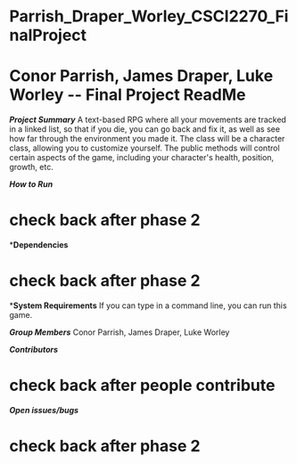 # Parrish_Draper_Worley_CSCI2270_FinalProject
# Conor Parrish, James Draper, Luke Worley -- Final Project ReadMe

***Project Summary***
A text-based RPG where all your movements are tracked in a linked list, so that if you die, you can go back and fix it, as well as see how far through the environment you made it. The class will be a character class, allowing you to customize yourself. The public methods will control certain aspects of the game, including your character's health, position, growth, etc.

***How to Run***
# check back after phase 2

***Dependencies**
# check back after phase 2

***System Requirements**
If you can type in a command line, you can run this game.

***Group Members***
Conor Parrish, James Draper, Luke Worley

***Contributors***
# check back after people contribute

***Open issues/bugs***
# check back after phase 2